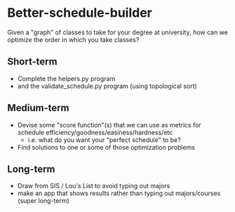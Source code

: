 # Better-schedule-builder
Given a "graph" of classes to take for your degree at university, how can we optimize the order in which you take classes?

## Short-term
+ Complete the helpers.py program
+ and the validate_schedule.py program (using topological sort)

## Medium-term
+ Devise some "score function"(s) that we can use as metrics for schedule efficiency/goodness/easiness/hardness/etc
  + i.e. what do you want your "perfect schedule" to be?
+ Find solutions to one or some of those optimization problems

## Long-term
+ Draw from SIS / Lou's List to avoid typing out majors
+ make an app that shows results rather than typing out majors/courses (super long-term)
